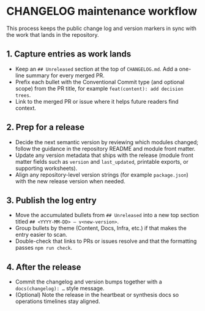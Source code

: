 # CHANGELOG maintenance workflow

This process keeps the public change log and version markers in sync with the
work that lands in the repository.

## 1. Capture entries as work lands
- Keep an `## Unreleased` section at the top of `CHANGELOG.md`. Add a one-line
  summary for every merged PR.
- Prefix each bullet with the Conventional Commit type (and optional scope) from
  the PR title, for example `feat(content): add decision trees`.
- Link to the merged PR or issue where it helps future readers find context.

## 2. Prep for a release
- Decide the next semantic version by reviewing which modules changed; follow
  the guidance in the repository README and module front matter.
- Update any version metadata that ships with the release (module front matter
  fields such as `version` and `last_updated`, printable exports, or supporting
  worksheets).
- Align any repository-level version strings (for example `package.json`) with
  the new release version when needed.

## 3. Publish the log entry
- Move the accumulated bullets from `## Unreleased` into a new top section titled
  `## <YYYY-MM-DD> — v<new-version>`.
- Group bullets by theme (Content, Docs, Infra, etc.) if that makes the entry
  easier to scan.
- Double-check that links to PRs or issues resolve and that the formatting passes
  `npm run check`.

## 4. After the release
- Commit the changelog and version bumps together with a `docs(changelog): …`
  style message.
- (Optional) Note the release in the heartbeat or synthesis docs so operations
  timelines stay aligned.